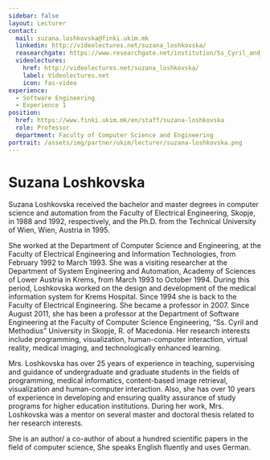 ```yaml
---
sidebar: false
layout: Lecturer
contact:
  mail: suzana.loshkovska@finki.ukim.mk
  linkedin: http://videolectures.net/suzana_loshkovska/
  reasearchgate: https://www.researchgate.net/institution/Ss_Cyril_and_Methodius_University
  videolectures:
    href: http://videolectures.net/suzana_loshkovska/
    label: Videolectures.net
    icon: fas-video
experience:
  - Software Engineering
  - Experience 1
position:
  href: https://www.finki.ukim.mk/en/staff/suzana-loshkovska
  role: Professor
  department: Faculty of Computer Science and Engineering
portrait: /assets/img/partner/ukim/lecturer/suzana-loshkovska.png
---
```


# Suzana Loshkovska

Suzana Loshkovska received the bachelor and master degrees in computer science and automation from the Faculty of Electrical Engineering, Skopje, in 1988 and 1992, respectively, and the Ph.D. from the Technical University of Wien, Wien, Austria in 1995.

<!-- more -->

She worked at the Department of Computer Science and Engineering, at the Faculty of Electrical Engineering and Information Technologies, from February 1992 to March 1993.
She was a visiting researcher at the Department of System Engineering and Automation, Academy of Sciences of Lower Austria in Krems, from March 1993 to October 1994.
During this period, Loshkovska worked on the design and development of the medical information system for Krems Hospital.
Since 1994 she is back to the Faculty of Electrical Engineering.
She became a professor in 2007.
Since August 2011, she has been a professor at the Department of Software Engineering at the Faculty of Computer Science Engineering, “Ss. Cyril and Methodius” University in Skopje, R. of Macedonia.
Her research interests include programming, visualization, human-computer interaction, virtual reality, medical imaging, and technologically enhanced learning.

Mrs. Loshkovska has over 25 years of experience in teaching, supervising and guidance of undergraduate and graduate students in the fields of programming, medical informatics, content-based image retrieval, visualization and human-computer interaction.
Also, she has over 10 years of experience in developing and ensuring quality assurance of study programs for higher education institutions.
During her work, Mrs. Loshkovska was a mentor on several master and doctoral thesis related to her research interests.

She is an author/ a co-author of about a hundred scientific papers in the field of computer science, She speaks English fluently and uses German.
